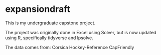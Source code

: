# expansiondraft

This is my undergraduate capstone project. 

The project was originally done in Excel using Solver, but is now updated using R, specifically tidyverse and lpsolve.

The data comes from:
Corsica
Hockey-Reference
CapFriendly
